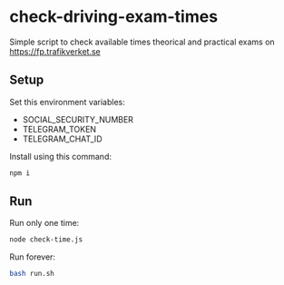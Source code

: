 # check-driving-exam-times

Simple script to check available times theorical and practical exams on https://fp.trafikverket.se

## Setup

Set this environment variables:

* SOCIAL_SECURITY_NUMBER
* TELEGRAM_TOKEN
* TELEGRAM_CHAT_ID

Install using this command:

```bash
npm i
```

## Run

Run only one time:

```bash
node check-time.js
```

Run forever:

```bash
bash run.sh
```
